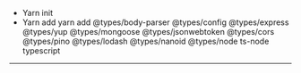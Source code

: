 - Yarn init
- Yarn add
yarn add @types/body-parser @types/config @types/express  @types/yup  @types/mongoose  @types/jsonwebtoken  @types/cors  @types/pino  @types/lodash  @types/nanoid  @types/node ts-node typescript

-------
